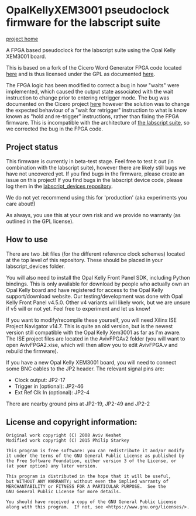 # OpalKellyXEM3001 pseudoclock firmware for the labscript suite

[project home](https://bitbucket.org/labscript_suite/opalkellyxem3001)

A FPGA based pseudoclock for the labscript suite using the Opal Kelly XEM3001 board.

This is based on a fork of the Cicero Word Generator FPGA code located [here](https://github.com/akeshet/Cicero-Word-Generator/tree/master/Opal%20Kelly) and is thus licensed under the GPL as documented [here](http://akeshet.github.io/Cicero-Word-Generator/).  

The FPGA logic has been modified to correct a bug in how "waits" were implemented, which caused the output state associated with the wait instruction to change prior to entering retrigger mode. The bug was documented on the Cicero project [here](https://github.com/akeshet/Cicero-Word-Generator/issues/16) however the solution was to change the expected behaviour of a "wait for retrigger" instruction to what is know known as "hold and re-trigger" instructions, rather than fixing the FPGA firmware. This is incompatible with the architecture of [the labscript suite](https://bitbucket.org/labscript_suite), so we corrected the bug in the FPGA code.


## Project status

This firmware is currently in beta-test stage. Feel free to test it out (in combination with the labscript suite), however there are likely still bugs we have not uncovered yet. If you find bugs in the firmware, please create an issue on this project! If you find bugs in the labscript device code, please log them in the [labscript_devices repository](https://bitbucket.org/labscript_suite/labscript_devices/).

We do not yet recommend using this for 'production' (aka experiments you care about!)

As always, you use this at your own risk and we provide no warranty (as outlined in the GPL license).

## How to use
There are two .bit files (for the different reference clock schemes) located at the top level of this repository. These should be placed in your labscript_devices folder.

You will also need to install the Opal Kelly Front Panel SDK, including Python bindings. This is only available for download by people who actually own an Opal Kelly board and have registered for access to the Opal Kelly support/download website. Our testing/development was done with Opal Kelly Front Panel v4.5.0. Other v4 variants will likely work, but we are unsure if v5 will or not yet. Feel free to experiment and let us know!

If you want to modify/recompile these yourself, you will need Xilinx ISE Project Navigator v14.7. This is quite an old version, but is the newest version still compatible with the Opal Kelly Xem3001 as far as I'm aware. The ISE project files are located in the AvivFPGAv2 folder (you will want to open AvivFPGA2.xise, which will then allow you to edit AvivFPGA.v and rebuild the firmware).

If you have a new Opal Kelly XEM3001 board, you will need to connect some BNC cables to the JP2 header. The relevant signal pins are:

 - Clock output: JP2-17
 - Trigger in (optional): JP2-46
 - Ext Ref Clk In (optional): JP2-4
 
There are nearby ground pins at JP2-19, JP2-49 and JP2-2

## License and copyright information:

    Original work copyright (C) 2008 Aviv Keshet  
    Modified work copyright (C) 2015 Philip Starkey

    This program is free software: you can redistribute it and/or modify
    it under the terms of the GNU General Public License as published by
    the Free Software Foundation, either version 3 of the License, or
    (at your option) any later version.

    This program is distributed in the hope that it will be useful,
    but WITHOUT ANY WARRANTY; without even the implied warranty of
    MERCHANTABILITY or FITNESS FOR A PARTICULAR PURPOSE.  See the
    GNU General Public License for more details.

    You should have received a copy of the GNU General Public License
    along with this program.  If not, see <https://www.gnu.org/licenses/>.